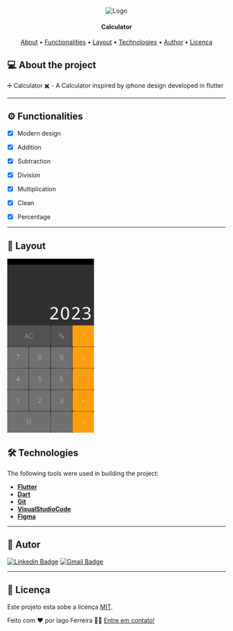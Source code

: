 
<p align="center">
    <img src="https://github.com/IagoAntunes/calculator/blob/master/assets/github/iPhone.png" alt="Logo" width="400" height="400">
</p>

<h4 align="center"> 
	Calculator
</h4>

<p align="center">
 <a href="#-About">About</a> •
 <a href="#-functionalities">Functionalities</a> •
 <a href="#-layout">Layout</a> • 
 <a href="#-technologies">Technologies</a> • 
 <a href="#-author">Author</a> • 
 <a href="#user-content--licença">Licença</a>
</p>


## 💻 About the project

:heavy_division_sign: Calculator :heavy_multiplication_x: - A Calculator inspired by iphone design developed in flutter

---

## ⚙️ Functionalities

- [x] Modern design
- [x] Addition
- [x] Subtraction
- [x] Division
- [x] Multiplication
- [x] Clean
- [X] Percentage


---

## 🎨 Layout


<a>
 <img src="https://github.com/IagoAntunes/calculator/blob/master/assets/github/calculator.jpg" alt="Logo" width="200" height="400">
</a>

## 🛠 Technologies


The following tools were used in building the project:

-   **[Flutter](https://flutter.dev/)**
-   **[Dart](https://dart.dev/)**
-   **[Git](https://git-scm.com/)**
-   **[VisualStudioCode](https://code.visualstudio.com/)**
-   **[Figma](https://www.figma.com/)**

---
## 🦸 Autor

[![Linkedin Badge](https://img.shields.io/badge/-IagoFerreira-blue?style=flat-square&logo=Linkedin&logoColor=white&link=https://www.linkedin.com/in/iagoaferreira/)](https://www.linkedin.com/in/iagoaferreira/) [![Gmail Badge](https://img.shields.io/badge/-iagoantunes.f@gmail.com-c14438?style=flat-square&logo=Gmail&logoColor=white&link=mailto:iagoantunes.f@gmail.com)](mailto:iagoantunes.f@gmail.com)

---

## 📝 Licença

Este projeto esta sobe a licença [MIT](./LICENSE).

Feito com ❤️ por Iago Ferreira 👋🏽 [Entre em contato!](https://www.linkedin.com/in/iagoaferreira/)

